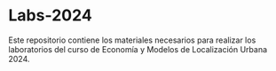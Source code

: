 # Labs-2024
Este repositorio contiene los materiales necesarios para realizar los laboratorios del curso de Economía y Modelos de Localización Urbana 2024.
